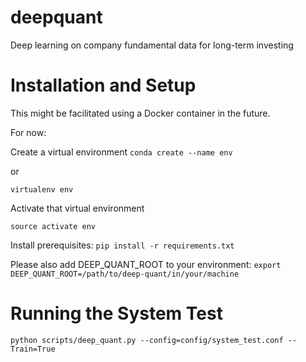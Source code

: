 # deepquant
Deep learning on company fundamental data for long-term investing

# Installation and Setup
This might be facilitated using a Docker container in the future.

For now:

Create a virtual environment
`conda create --name env`

or

`virtualenv env`

Activate that virtual environment

`source activate env`

Install prerequisites:
`pip install -r requirements.txt`

Please also add DEEP\_QUANT\_ROOT to your environment:
`export DEEP_QUANT_ROOT=/path/to/deep-quant/in/your/machine`

# Running the System Test
`python scripts/deep_quant.py --config=config/system_test.conf --Train=True`

